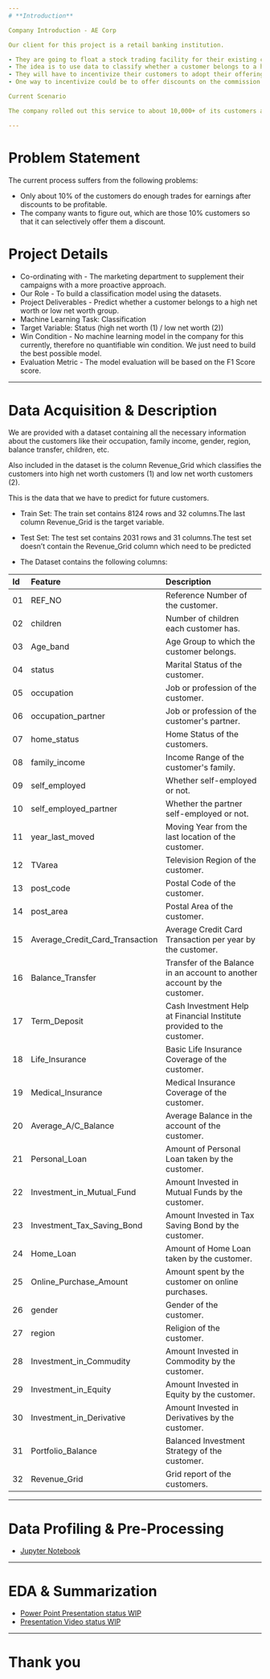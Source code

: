 ```yaml
---
# **Introduction**

Company Introduction - AE Corp

Our client for this project is a retail banking institution.

- They are going to float a stock trading facility for their existing customers.
- The idea is to use data to classify whether a customer belongs to a high net worth or low net worth group.
- They will have to incentivize their customers to adopt their offerings.
- One way to incentivize could be to offer discounts on the commission for trading transactions.

Current Scenario

The company rolled out this service to about 10,000+ of its customers and observed their trading behavior for 6 months and after that, they labeled them into two revenue grids 1 and 2.

---
```


# **Problem Statement**

The current process suffers from the following problems:

- Only about 10% of the customers do enough trades for earnings after discounts to be profitable.
- The company wants to figure out, which are those 10% customers so that it can selectively offer them a discount.

# **Project Details**

- Co-ordinating with - The marketing department to supplement their campaigns with a more proactive approach.
- Our Role - To build a classification model using the datasets.
- Project Deliverables - Predict whether a customer belongs to a high net worth or low net worth group.
- Machine Learning Task: Classification
- Target Variable: Status (high net worth (1) / low net worth (2))
- Win Condition - No machine learning model in the company for this currently, therefore no quantifiable win condition. We just need to build the best possible model.
- Evaluation Metric - The model evaluation will be based on the F1 Score score.

---
# **Data Acquisition & Description**

We are provided with a dataset containing all the necessary information about the customers like their occupation, family income, gender, region, balance transfer, children, etc.

Also included in the dataset is the column Revenue_Grid which classifies the customers into high net worth customers (1) and low net worth customers (2).

This is the data that we have to predict for future customers.

- Train Set: The train set contains 8124 rows and 32 columns.The last column Revenue_Grid is the target variable.

- Test Set: The test set contains 2031 rows and 31 columns.The test set doesn’t contain the Revenue_Grid column which need to be predicted

- The Dataset contains the following columns:


|Id|Feature|Description|
|:--|:--|:--|
|01|REF_NO| Reference Number of the customer.|
|02|children|Number of children each customer has.|
|03|Age_band|Age Group to which the customer belongs.|
|04|status|Marital Status of the customer.|
|05|occupation|Job or profession of the customer.|
|06|occupation_partner|Job or profession of the customer's partner.|
|07|home_status|Home Status of the customers.|
|08|family_income|Income Range of the customer's family.|
|09|self_employed|Whether self-employed or not.|
|10|self_employed_partner|Whether the partner self-employed or not.|
|11|year_last_moved|Moving Year from the last location of the customer.|
|12|TVarea|Television Region of the customer.|
|13|post_code|Postal Code of the customer.|
|14|post_area|Postal Area of the customer.|
|15|Average_Credit_Card_Transaction|Average Credit Card Transaction per year by the customer.|
|16|Balance_Transfer|Transfer of the Balance in an account to another account by the customer.|
|17|Term_Deposit|Cash Investment Help at Financial Institute provided to the customer.|
|18|Life_Insurance|Basic Life Insurance Coverage of the customer.|
|19|Medical_Insurance|Medical Insurance Coverage of the customer.|
|20|Average_A/C_Balance|Average Balance in the account of the customer.|
|21|Personal_Loan|Amount of Personal Loan taken by the customer.|
|22|Investment_in_Mutual_Fund|Amount Invested in Mutual Funds by the customer.|
|23|Investment_Tax_Saving_Bond|Amount Invested in Tax Saving Bond by the customer.|
|24|Home_Loan|Amount of Home Loan taken by the customer.|
|25|Online_Purchase_Amount|Amount spent by the customer on online purchases.|
|26|gender|Gender of the customer.|
|27|region|Religion of the customer.|
|28|Investment_in_Commudity|Amount Invested in Commodity by the customer.|
|29|Investment_in_Equity|Amount Invested in Equity by the customer.|
|30|Investment_in_Derivative|Amount Invested in Derivatives by the customer.|
|31|Portfolio_Balance|Balanced Investment Strategy of the customer.|
|32|Revenue_Grid|Grid report of the customers.|

---
# **Data Profiling & Pre-Processing**

- [Jupyter Notebook](https://github.com/Mihir-Ai-lab/Insaid/blob/main/ML%20Projects/AE%20Corp/Customer%20Classification.ipynb "Jupyter Notebook")

---
# **EDA & Summarization**

- [Power Point Presentation status WIP](https://docs.google.com/presentation/d/1CsFG0YeROn1KKJ1SeQewDlud5mIkT2N/edit?usp=drivesdk&ouid=105176624273780999067&rtpof=true&sd=true "Power Point Presentation")
- [Presentation Video status WIP](https://youtu.be/pVU2uqi4Kw "Presentation Video")

---
# **Thank you**

